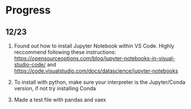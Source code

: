 # Progress

## 12/23
1. Found out how to install Jupyter Notebook within VS Code.
Highly reccommend following these instructions: https://opensourceoptions.com/blog/jupyter-notebooks-in-visual-studio-code/ and https://code.visualstudio.com/docs/datascience/jupyter-notebooks

2. To install with python, make sure your interpreter is the Jupyter/Conda version, if not try installing Conda

3. Made a test file with pandas and vaex